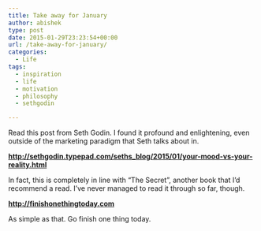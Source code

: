 ```yaml
---
title: Take away for January
author: abishek
type: post
date: 2015-01-29T23:23:54+00:00
url: /take-away-for-january/
categories:
  - Life
tags:
  - inspiration
  - life
  - motivation
  - philosophy
  - sethgodin

---
```

Read this post from Seth Godin. I found it profound and enlightening, even outside of the marketing paradigm that Seth talks about in.

**http://sethgodin.typepad.com/seths_blog/2015/01/your-mood-vs-your-reality.html**

In fact, this is completely in line with &#8220;The Secret&#8221;, another book that I&#8217;d recommend a read. I&#8217;ve never managed to read it through so far, though.

**http://finishonethingtoday.com**

As simple as that. Go finish one thing today.

&nbsp;